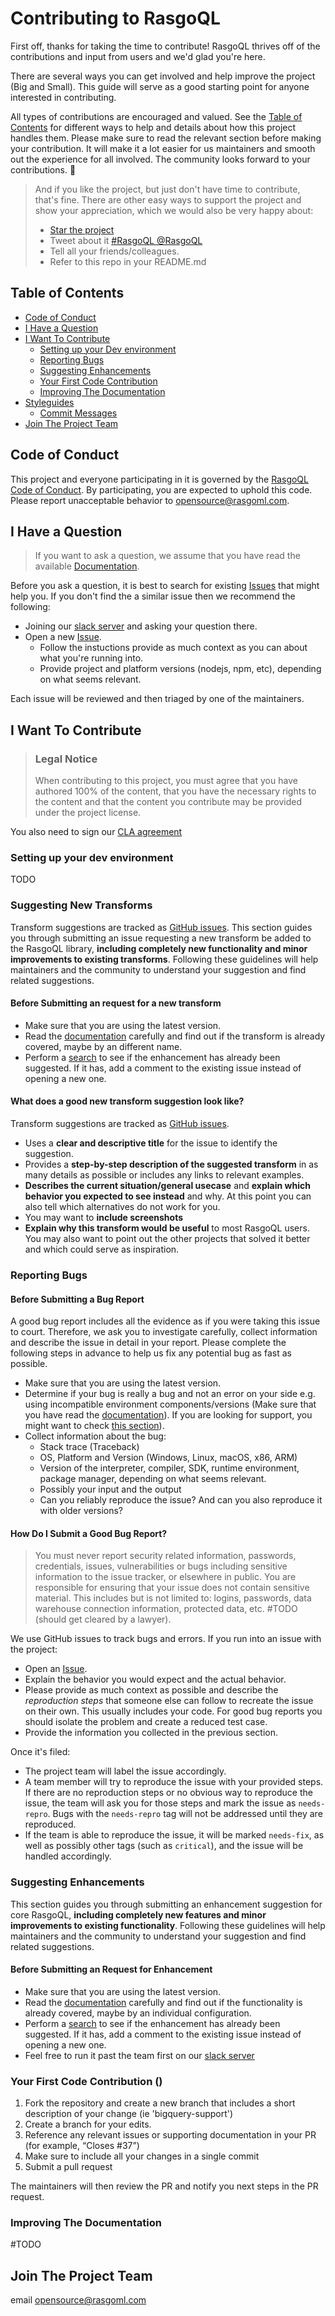 <!-- omit in toc -->
# Contributing to RasgoQL

First off, thanks for taking the time to contribute! RasgoQL thrives off of the contributions and input from users and we'd glad you're here.  

There are several ways you can get involved and help improve the project (Big and Small). This guide will serve as a good starting point for anyone interested in contributing.

All types of contributions are encouraged and valued. See the [Table of Contents](#table-of-contents) for different ways to help and details about how this project handles them. Please make sure to read the relevant section before making your contribution. It will make it a lot easier for us maintainers and smooth out the experience for all involved. The community looks forward to your contributions. 🎉 

> And if you like the project, but just don't have time to contribute, that's fine. There are other easy ways to support the project and show your appreciation, which we would also be very happy about:
>
> * [Star the project](TODO)
> * Tweet about it [#RasgoQL @RasgoQL](TODO)
> * Tell all your friends/colleagues.
> * Refer to this repo in your README.md 

<!-- omit in toc -->
## Table of Contents
- [Code of Conduct](#code-of-conduct)
- [I Have a Question](#i-have-a-question)
- [I Want To Contribute](#i-want-to-contribute)
  - [Setting up your Dev environment](#setting-uo-your-dev-env)
  - [Reporting Bugs](#reporting-bugs)
  - [Suggesting Enhancements](#suggesting-enhancements)
  - [Your First Code Contribution](#your-first-code-contribution)
  - [Improving The Documentation](#improving-the-documentation)
- [Styleguides](#styleguides)
  - [Commit Messages](#commit-messages)
- [Join The Project Team](#join-the-project-team)


## Code of Conduct

This project and everyone participating in it is governed by the
[RasgoQL Code of Conduct](blob/main/CODE_OF_CONDUCT.md).
By participating, you are expected to uphold this code. Please report unacceptable behavior
to <opensource@rasgoml.com>.


## I Have a Question

> If you want to ask a question, we assume that you have read the available [Documentation](#TODO).

Before you ask a question, it is best to search for existing [Issues](/issues) that might help you. If you don't find the a similar issue then we recommend the following:

- Joining our [slack server](#TODO) and asking your question there. 
- Open a new [Issue](/issues/new).
	- Follow the instuctions provide as much context as you can about what you're running into.
	- Provide project and platform versions (nodejs, npm, etc), depending on what seems relevant.

Each issue will be reviewed and then triaged by one of the maintainers. 

## I Want To Contribute

> ### Legal Notice <!-- omit in toc -->
> When contributing to this project, you must agree that you have authored 100% of the content, that you have the necessary rights to the content and that the content you contribute may be provided under the project license.

You also need to sign our [CLA agreement](#TODO)

### Setting up your dev environment

TODO 

### Suggesting New Transforms 

Transform suggestions are tracked as [GitHub issues](/issues). This section guides you through submitting an issue requesting a new transform be added to the RasgoQL library, **including completely new functionality and minor improvements to existing transforms**. Following these guidelines will help maintainers and the community to understand your suggestion and find related suggestions. 

<!-- omit in toc -->
#### Before Submitting an request for a new transform

- Make sure that you are using the latest version.
- Read the [documentation](TODO) carefully and find out if the transform is already covered, maybe by an different name.
- Perform a [search](/issues) to see if the enhancement has already been suggested. If it has, add a comment to the existing issue instead of opening a new one.


<!-- omit in toc -->
#### What does a good new transform suggestion look like?

Transform suggestions are tracked as [GitHub issues](/issues).

- Uses a **clear and descriptive title** for the issue to identify the suggestion.
- Provides a **step-by-step description of the suggested transform** in as many details as possible or includes any links to relevant examples.
- **Describes the current situation/general usecase** and **explain which behavior you expected to see instead** and why. At this point you can also tell which alternatives do not work for you.
- You may want to **include screenshots**
- **Explain why this transform would be useful** to most RasgoQL users. You may also want to point out the other projects that solved it better and which could serve as inspiration.

### Reporting Bugs

<!-- omit in toc -->
#### Before Submitting a Bug Report

A good bug report includes all the evidence as if you were taking this issue to court. Therefore, we ask you to investigate carefully, collect information and describe the issue in detail in your report. Please complete the following steps in advance to help us fix any potential bug as fast as possible.

- Make sure that you are using the latest version.
- Determine if your bug is really a bug and not an error on your side e.g. using incompatible environment components/versions (Make sure that you have read the [documentation](#)). If you are looking for support, you might want to check [this section](#i-have-a-question)).
- Collect information about the bug:
  - Stack trace (Traceback)
  - OS, Platform and Version (Windows, Linux, macOS, x86, ARM)
  - Version of the interpreter, compiler, SDK, runtime environment, package manager, depending on what seems relevant.
  - Possibly your input and the output
  - Can you reliably reproduce the issue? And can you also reproduce it with older versions?

<!-- omit in toc -->
#### How Do I Submit a Good Bug Report?

> You must never report security related information, passwords, credentials, issues, vulnerabilities or bugs including sensitive information to the issue tracker, or elsewhere in public. You are responsible for ensuring that your issue does not contain sensitive material. This includes but is not limited to: logins, passwords, data warehouse connection information, protected data, etc. #TODO (should get cleared by a lawyer).


We use GitHub issues to track bugs and errors. If you run into an issue with the project:

- Open an [Issue](/issues/new). 
- Explain the behavior you would expect and the actual behavior.
- Please provide as much context as possible and describe the *reproduction steps* that someone else can follow to recreate the issue on their own. This usually includes your code. For good bug reports you should isolate the problem and create a reduced test case.
- Provide the information you collected in the previous section.

Once it's filed:

- The project team will label the issue accordingly.
- A team member will try to reproduce the issue with your provided steps. If there are no reproduction steps or no obvious way to reproduce the issue, the team will ask you for those steps and mark the issue as `needs-repro`. Bugs with the `needs-repro` tag will not be addressed until they are reproduced.
- If the team is able to reproduce the issue, it will be marked `needs-fix`, as well as possibly other tags (such as `critical`), and the issue will be handled accordingly.


### Suggesting Enhancements

This section guides you through submitting an enhancement suggestion for core RasgoQL, **including completely new features and minor improvements to existing functionality**. Following these guidelines will help maintainers and the community to understand your suggestion and find related suggestions.

<!-- omit in toc -->
#### Before Submitting an Request for Enhancement

- Make sure that you are using the latest version.
- Read the [documentation](TODO) carefully and find out if the functionality is already covered, maybe by an individual configuration.
- Perform a [search](/issues) to see if the enhancement has already been suggested. If it has, add a comment to the existing issue instead of opening a new one.
- Feel free to run it past the team first on our [slack server](#TODO)

### Your First Code Contribution ()
1. Fork the repository and create a new branch that includes a short description of your change (ie 'bigquery-support')
2. Create a branch for your edits.
3. Reference any relevant issues or supporting documentation in your PR (for example, “Closes #37”)
2. Make sure to include all your changes in a single commit 
4. Submit a pull request 

The maintainers will then review the PR and notify you next steps in the PR request. 

### Improving The Documentation
#TODO 

## Join The Project Team
email <opensource@rasgoml.com>
